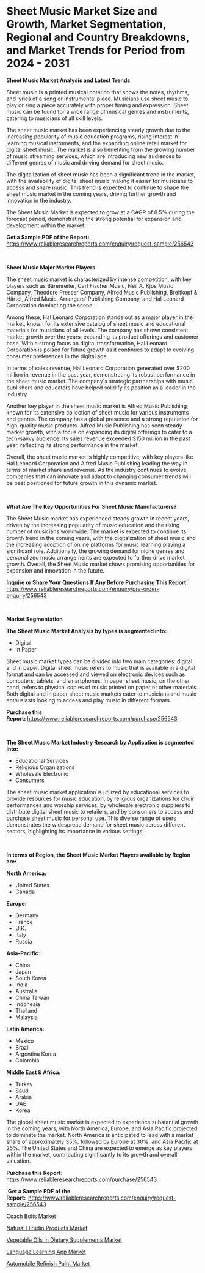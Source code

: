 <p><h1>Sheet Music Market Size and Growth, Market Segmentation, Regional and Country Breakdowns, and Market Trends for Period from 2024 -  2031</h1></p><p><strong>Sheet Music Market Analysis and Latest Trends</strong></p>
<p><p>Sheet music is a printed musical notation that shows the notes, rhythms, and lyrics of a song or instrumental piece. Musicians use sheet music to play or sing a piece accurately with proper timing and expression. Sheet music can be found for a wide range of musical genres and instruments, catering to musicians of all skill levels.</p><p>The sheet music market has been experiencing steady growth due to the increasing popularity of music education programs, rising interest in learning musical instruments, and the expanding online retail market for digital sheet music. The market is also benefiting from the growing number of music streaming services, which are introducing new audiences to different genres of music and driving demand for sheet music.</p><p>The digitalization of sheet music has been a significant trend in the market, with the availability of digital sheet music making it easier for musicians to access and share music. This trend is expected to continue to shape the sheet music market in the coming years, driving further growth and innovation in the industry.</p><p>The Sheet Music Market is expected to grow at a CAGR of 8.5% during the forecast period, demonstrating the strong potential for expansion and development within the market.</p></p>
<p><strong>Get a Sample PDF of the Report:&nbsp;</strong> <a href="https://www.reliableresearchreports.com/enquiry/request-sample/256543">https://www.reliableresearchreports.com/enquiry/request-sample/256543</a></p>
<p>&nbsp;</p>
<p><strong>Sheet Music Major Market Players</strong></p>
<p><p>The sheet music market is characterized by intense competition, with key players such as Bärenreiter, Carl Fischer Music, Neil A. Kjos Music Company, Theodore Presser Company, Alfred Music Publishing, Breitkopf & Härtel, Alfred Music, Arrangers' Publishing Company, and Hal Leonard Corporation dominating the scene.</p><p>Among these, Hal Leonard Corporation stands out as a major player in the market, known for its extensive catalog of sheet music and educational materials for musicians of all levels. The company has shown consistent market growth over the years, expanding its product offerings and customer base. With a strong focus on digital transformation, Hal Leonard Corporation is poised for future growth as it continues to adapt to evolving consumer preferences in the digital age.</p><p>In terms of sales revenue, Hal Leonard Corporation generated over $200 million in revenue in the past year, demonstrating its robust performance in the sheet music market. The company's strategic partnerships with music publishers and educators have helped solidify its position as a leader in the industry.</p><p>Another key player in the sheet music market is Alfred Music Publishing, known for its extensive collection of sheet music for various instruments and genres. The company has a global presence and a strong reputation for high-quality music products. Alfred Music Publishing has seen steady market growth, with a focus on expanding its digital offerings to cater to a tech-savvy audience. Its sales revenue exceeded $150 million in the past year, reflecting its strong performance in the market.</p><p>Overall, the sheet music market is highly competitive, with key players like Hal Leonard Corporation and Alfred Music Publishing leading the way in terms of market share and revenue. As the industry continues to evolve, companies that can innovate and adapt to changing consumer trends will be best positioned for future growth in this dynamic market.</p></p>
<p>&nbsp;</p>
<p><strong>What Are The Key Opportunities For Sheet Music Manufacturers?</strong></p>
<p><p>The Sheet Music market has experienced steady growth in recent years, driven by the increasing popularity of music education and the rising number of musicians worldwide. The market is expected to continue its growth trend in the coming years, with the digitalization of sheet music and the increasing adoption of online platforms for music learning playing a significant role. Additionally, the growing demand for niche genres and personalized music arrangements are expected to further drive market growth. Overall, the Sheet Music market shows promising opportunities for expansion and innovation in the future.</p></p>
<p><strong>Inquire or Share Your Questions If Any Before Purchasing This Report:</strong> <a href="https://www.reliableresearchreports.com/enquiry/pre-order-enquiry/256543">https://www.reliableresearchreports.com/enquiry/pre-order-enquiry/256543</a></p>
<p>&nbsp;</p>
<p><strong>Market Segmentation</strong></p>
<p><strong>The Sheet Music Market Analysis by types is segmented into:</strong></p>
<p><ul><li>Digital</li><li>In Paper</li></ul></p>
<p><p>Sheet music market types can be divided into two main categories: digital and in paper. Digital sheet music refers to music that is available in a digital format and can be accessed and viewed on electronic devices such as computers, tablets, and smartphones. In paper sheet music, on the other hand, refers to physical copies of music printed on paper or other materials. Both digital and in paper sheet music markets cater to musicians and music enthusiasts looking to access and play music in different formats.</p></p>
<p><strong>Purchase this Report:&nbsp;</strong><a href="https://www.reliableresearchreports.com/purchase/256543">https://www.reliableresearchreports.com/purchase/256543</a></p>
<p>&nbsp;</p>
<p><strong>The Sheet Music Market Industry Research by Application is segmented into:</strong></p>
<p><ul><li>Educational Services</li><li>Religious Organizations</li><li>Wholesale Electronic</li><li>Consumers</li></ul></p>
<p><p>The sheet music market application is utilized by educational services to provide resources for music education, by religious organizations for choir performances and worship services, by wholesale electronic suppliers to distribute digital sheet music to retailers, and by consumers to access and purchase sheet music for personal use. This diverse range of users demonstrates the widespread demand for sheet music across different sectors, highlighting its importance in various settings.</p></p>
<p>&nbsp;</p>
<p><strong>In terms of Region, the Sheet Music Market Players available by Region are:</strong></p>
<p>
    <p> <strong> North America: </strong>
        <ul>
            <li>United States</li>
            <li>Canada</li>
        </ul>
        </p> 
    <p> <strong> Europe: </strong>
        <ul>
            <li>Germany</li>
            <li>France</li>
            <li>U.K.</li>
            <li>Italy</li>
            <li>Russia</li>
        </ul>
        </p> 
    <p> <strong> Asia-Pacific: </strong>
        <ul>
            <li>China</li>
            <li>Japan</li>
            <li>South Korea</li>
            <li>India</li>
            <li>Australia</li>
            <li>China Taiwan</li>
            <li>Indonesia</li>
            <li>Thailand</li>
            <li>Malaysia</li>
        </ul>
        </p> 
    <p> <strong> Latin America: </strong>
        <ul>
            <li>Mexico</li>
            <li>Brazil</li>
            <li>Argentina Korea</li>
            <li>Colombia</li>
        </ul>
        </p> 
    <p> <strong> Middle East & Africa: </strong>
        <ul>
            <li>Turkey</li>
            <li>Saudi</li>
            <li>Arabia</li>
            <li>UAE</li>
            <li>Korea</li>
        </ul>
    </p>
    </p>
<p><p>The global sheet music market is expected to experience substantial growth in the coming years, with North America, Europe, and Asia Pacific projected to dominate the market. North America is anticipated to lead with a market share of approximately 35%, followed by Europe at 30%, and Asia Pacific at 25%. The United States and China are expected to emerge as key players within the market, contributing significantly to its growth and overall valuation.</p></p>
<p><strong>Purchase this Report: </strong><a href="https://www.reliableresearchreports.com/purchase/256543">https://www.reliableresearchreports.com/purchase/256543</a></p>
<p>&nbsp;<strong>Get a Sample PDF of the Report:&nbsp;&nbsp;</strong><a href="https://www.reliableresearchreports.com/enquiry/request-sample/256543">https://www.reliableresearchreports.com/enquiry/request-sample/256543</a></p>
<p><strong></strong></p>
<p><p><a href="https://zircon-bluebell-299.notion.site/Insights-into-Coach-Bolts-Market-Size-Analysing-Market-Share-Trends-and-Growth-from-2024-to-2031-18672001075d40fe8ab4b4d20ce5f497">Coach Bolts Market</a></p><p><a href="https://scarlet-rocket-c63.notion.site/Natural-Hirudin-Products-Market-Centers-on-Aspects-such-as-Market-Growth-Market-Share-Market-Oppor-14666aeb81234a8483f9100053ec8f06">Natural Hirudin Products Market</a></p><p><a href="https://view.publitas.com/reportprime-1/vegetable-oils-in-dietary-supplements-market-share-market-new-trends-analysis-report-by-type-by-application-by-end-use-by-region-and-segment-forecasts-2024-2031/">Vegetable Oils in Dietary Supplements Market</a></p><p><a href="https://fearless-okapi-6c8.notion.site/Language-Learning-App-Market-Size-Share-Trends-Analysis-Report-By-Material-By-Type-By-End-user--7be68a4a9ff04b81903dc463aa4d1ec4">Language Learning App Market</a></p><p><a href="https://view.publitas.com/reportprime-1/automobile-refinish-paint-market-centers-on-aspects-such-as-market-growth-market-share-market-opportunity-and-projected-forecasts-spanning-from-2024-to-2031/">Automobile Refinish Paint Market</a></p></p>